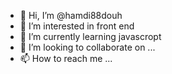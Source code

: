 - 👋 Hi, I’m @hamdi88douh
- 👀 I’m interested in front end 
- 🌱 I’m currently learning javascropt
- 💞️ I’m looking to collaborate on ...
- 📫 How to reach me ...

<!---
hamdi88douh/hamdi88douh is a ✨ special ✨ repository because its `README.md` (this file) appears on your GitHub profile.
You can click the Preview link to take a look at your changes.
--->
